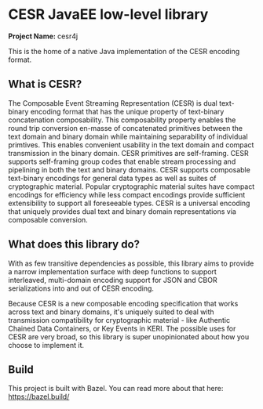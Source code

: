 # CESR JavaEE low-level library

**Project Name:** cesr4j

This is the home of a native Java implementation of the CESR encoding format.

## What is CESR?
The Composable Event Streaming Representation (CESR) is dual text- binary encoding format that has the unique property of text-binary concatenation composability. This composability property enables the round trip conversion en-masse of concatenated primitives between the text domain and binary domain while maintaining separability of individual primtives. This enables convenient usability in the text domain and compact transmission in the binary domain. CESR primitives are self-framing. CESR supports self-framing group codes that enable stream processing and pipelining in both the text and binary domains. CESR supports composable text-binary encodings for general data types as well as suites of cryptographic material. Popular cryptographic material suites have compact encodings for efficiency while less compact encodings provide sufficient extensibility to support all foreseeable types. CESR is a universal encoding that uniquely provides dual text and binary domain representations via composable conversion.

## What does this library do?
With as few transitive dependencies as possible, this library aims to provide a narrow implementation surface with deep functions to support interleaved, multi-domain encoding support for JSON and CBOR serializations into and out of CESR encoding.

Because CESR is a new composable encoding specification that works across text and binary domains, it's uniquely suited to deal with transmission compatibility for cryptographic material - like Authentic Chained Data Containers, or Key Events in KERI. The possible uses for CESR are very broad, so this library is super unopinionated about how you choose to implement it.

## Build
This project is built with Bazel. You can read more about that here: https://bazel.build/